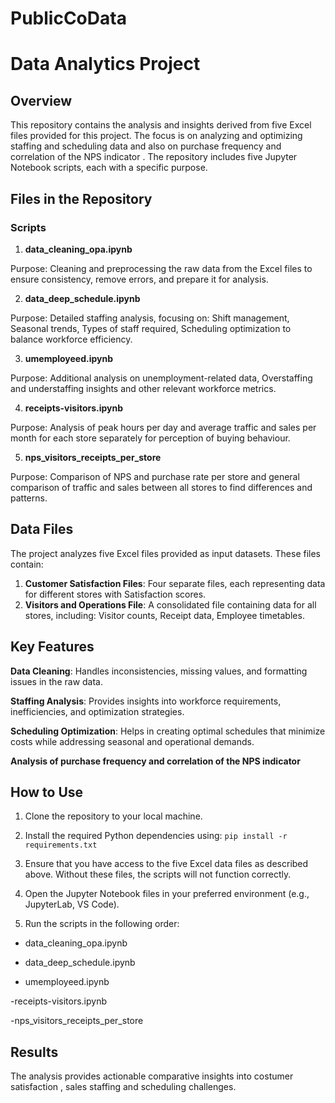 # PublicCoData

# Data Analytics Project

## Overview

This repository contains the analysis and insights derived from five Excel files provided for this project. The focus is on analyzing and optimizing staffing and scheduling data and also on purchase frequency and correlation of the NPS indicator . The repository includes five Jupyter Notebook scripts, each with a specific purpose.

## Files in the Repository

### Scripts

1. **data_cleaning_opa.ipynb**

Purpose: Cleaning and preprocessing the raw data from the Excel files to ensure consistency, remove errors, and prepare it for analysis.

2. **data_deep_schedule.ipynb**

Purpose: Detailed staffing analysis, focusing on: Shift management, Seasonal trends, Types of staff required, Scheduling optimization to balance workforce efficiency.

3. **umemployeed.ipynb**

Purpose: Additional analysis on unemployment-related data, Overstaffing and understaffing insights and other relevant workforce metrics.

4. **receipts-visitors.ipynb**

Purpose: Analysis of peak hours per day and average traffic and sales per month for each store separately for perception of buying behaviour.

5. **nps_visitors_receipts_per_store**

Purpose: Comparison of NPS and purchase rate per store and general comparison of traffic and sales between all stores to find differences and patterns.

## Data Files

The project analyzes five Excel files provided as input datasets. These files contain:
1. **Customer Satisfaction Files**: Four separate files, each representing data for different stores with Satisfaction scores.
2. **Visitors and Operations File**: A consolidated file containing data for all stores, including: Visitor counts, Receipt data, Employee timetables.

## Key Features

**Data Cleaning**: Handles inconsistencies, missing values, and formatting issues in the raw data.

**Staffing Analysis**: Provides insights into workforce requirements, inefficiencies, and optimization strategies.

**Scheduling Optimization**: Helps in creating optimal schedules that minimize costs while addressing seasonal and operational demands.

**Analysis of purchase frequency and correlation of the NPS indicator**


## How to Use

1. Clone the repository to your local machine.

2. Install the required Python dependencies using: `pip install -r requirements.txt`

3. Ensure that you have access to the five Excel data files as described above. Without these files, the scripts will not function correctly.

4. Open the Jupyter Notebook files in your preferred environment (e.g., JupyterLab, VS Code).

5. Run the scripts in the following order:

  - data_cleaning_opa.ipynb
  
  - data_deep_schedule.ipynb
  
  - umemployeed.ipynb

  -receipts-visitors.ipynb

  -nps_visitors_receipts_per_store

## Results

The analysis provides actionable comparative insights into costumer satisfaction , sales staffing and scheduling challenges.

